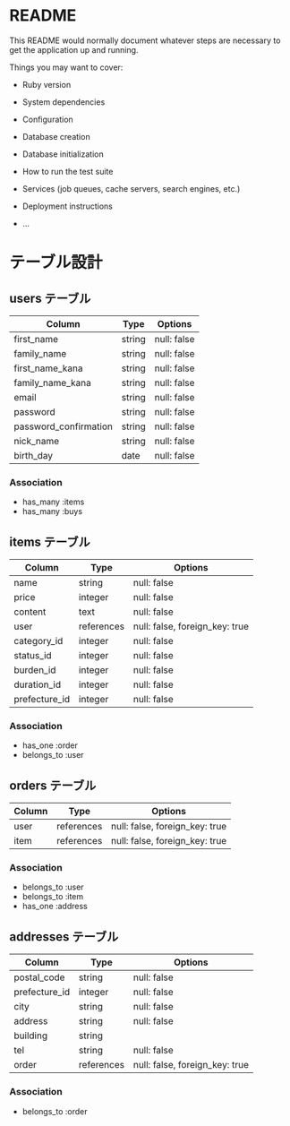 # README

This README would normally document whatever steps are necessary to get the
application up and running.

Things you may want to cover:

* Ruby version

* System dependencies

* Configuration

* Database creation

* Database initialization

* How to run the test suite

* Services (job queues, cache servers, search engines, etc.)

* Deployment instructions

* ...

#  テーブル設計

## users テーブル

| Column                | Type     | Options               |
| --------------------- | -------- | --------------------- |
| first_name            | string   | null: false           |
| family_name           | string   | null: false           |
| first_name_kana       | string   | null: false           |
| family_name_kana      | string   | null: false           |
| email                 | string   | null: false           |
| password              | string   | null: false           |
| password_confirmation | string   | null: false           |
| nick_name             | string   | null: false           |
| birth_day             | date     | null: false           |

### Association

- has_many :items
- has_many :buys

## items テーブル

| Column       | Type      | Options                        |
| -------------| --------- | ------------------------------ |
| name         | string    | null: false                    |
| price        | integer   | null: false                    |
| content      | text      | null: false                    |
| user         | references| null: false, foreign_key: true |
| category_id  | integer   | null: false                    |
| status_id    | integer   | null: false                    |
| burden_id    | integer   | null: false                    |
| duration_id  | integer   | null: false                    |
| prefecture_id| integer   | null: false                    |

### Association

- has_one :order
- belongs_to :user

## orders テーブル

| Column    | Type      | Options                        |
| --------- | --------- | ------------------------------ |
| user      | references| null: false, foreign_key: true |
| item      | references| null: false, foreign_key: true |

### Association

- belongs_to :user
- belongs_to :item
- has_one :address

## addresses テーブル

| Column        | Type      | Options                        |
| ------------- | --------- | ------------------------------ |
| postal_code   | string    | null: false                    |
| prefecture_id | integer   | null: false                    |
| city          | string    | null: false                    |
| address       | string    | null: false                    |
| building      | string    |                                |
| tel           | string    | null: false                    |
| order           | references| null: false, foreign_key: true |

### Association

- belongs_to :order